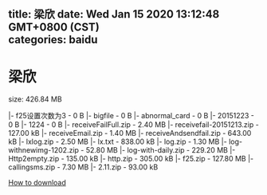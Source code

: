 
title: 梁欣
date: Wed Jan 15 2020 13:12:48 GMT+0800 (CST)    
categories: baidu
---

# 梁欣
size: 426.84 MB
 
 
|- f25设置次数为3 - 0 B
|- bigfile - 0 B
|- abnormal_card - 0 B
|- 20151223 - 0 B
|- 1224 - 0 B
|- receiveFailFull.zip - 2.40 MB
|- receivefail-20151213.zip - 127.00 kB
|- receiveEmail.zip - 1.40 MB
|- receiveAndsendfail.zip - 643.00 kB
|- lxlog.zip - 2.50 MB
|- lx.txt - 838.00 kB
|- log.zip - 1.30 MB
|- log-withnewimg-1202.zip - 52.80 MB
|- log-with-daily.zip - 229.20 MB
|- Http2empty.zip - 135.00 kB
|- http.zip - 305.00 kB
|- f25.zip - 127.80 MB
|- callingsms.zip - 7.30 MB
|- 2.11.zip - 93.00 kB

[How to download](https://bpcam.bemobtrk.com/go/2ceec3aa-1ca2-46d6-b9ff-aaa5c184517c?jno=388)